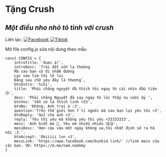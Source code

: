 # Tặng Crush
## _Một điều nho nhỏ tỏ tình với crush_

Liên lạc: 
[![Facebook](https://i.imgur.com/GRqy96ts.jpg)](https://www.facebook.com/nam.nodemy)
[![Tiktok](https://i.imgur.com/Nbfl1E7t.jpg)](https://www.tiktok.com/@manindev)

Mở file config.js sửa nội dung theo mẫu
```
const CONFIG = {
    introTitle: 'Xumi à!',
    introDesc: `Trái đất vốn lạ thường
    Mà sao bạn cứ đi nhầm đường
    Lạc vào tim tôi lẻ loi
    Đằng sau chữ yêu đây là thương`,
    btnIntro: 'hihi',
    title: 'Phải chăng nguyệt đã thích tôi ngay từ cái nhìn đầu tiên 😙',
    desc: 'Phải chăng Nguyệt đã say ngay từ lúc thấy nụ cười ấy ',
    btnYes: 'Vẫn cứ là thích linh <33',
    btnNo: 'Không, Anh trai à :3',
    question:'Trên thế giới hơn 7 tỉ người mà sao bạn lại yêu tôi <3',
    btnReply: 'Gửi cho anh <3',
    reply: 'Yêu thì yêu mà không yêu thì yêu <33333333',
    mess: 'Anh biết mà 🥰. Yêu em nhiều nhiều 😘😘',
    messDesc: 'Hẹn cậu vào một ngày không xa,tôi nhất định sẽ ra hà nội :3.',
    btnAccept: 'Okiiiii lun <3',
    messLink: 'https://www.facebook.com/bunkid.linh/' //link mess của các bạn. VD: https://m.me/nam.nodemy
}
```

